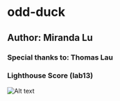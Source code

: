 # odd-duck

## Author: Miranda Lu

### Special thanks to: Thomas Lau

### Lighthouse Score (lab13)

![Alt text](vscode-local:/c%3A/Users/james/Desktop/lighthouse-ducks.png)
